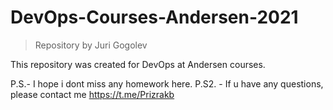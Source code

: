 # DevOps-Courses-Andersen-2021
> Repository by Juri Gogolev

This repository was created for DevOps at Andersen courses.

P.S.- I hope i dont miss any homework here.
P.S2. - If u have any questions, please contact me https://t.me/Prizrakb
